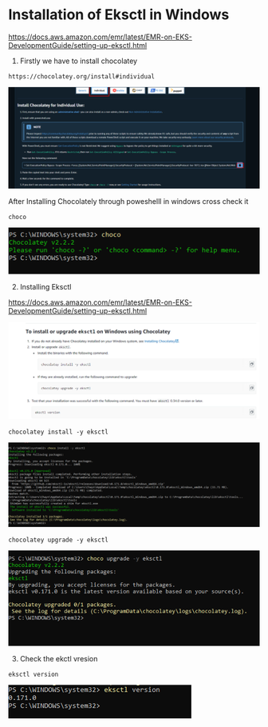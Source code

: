 # Installation of Eksctl in Windows

https://docs.aws.amazon.com/emr/latest/EMR-on-EKS-DevelopmentGuide/setting-up-eksctl.html

1) Firstly we have to install chocolatey

```
https://chocolatey.org/install#individual

```

![alt text](image.png)

After Installing Chocolately through poweshelll in windows cross check it 

```
choco
```

![alt text](image-1.png)

2) Installing Eksctl

https://docs.aws.amazon.com/emr/latest/EMR-on-EKS-DevelopmentGuide/setting-up-eksctl.html

![alt text](image-2.png)

```
chocolatey install -y eksctl
```

![alt text](image-3.png)

```
chocolatey upgrade -y eksctl
```

![alt text](image-4.png)

3) Check the ekctl vresion

```
eksctl version
```

![img_1.png](img_1.png)